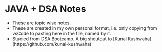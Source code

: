 <h1> JAVA + DSA Notes </h1>
<ul>
  <li> These are topic wise notes.</li>
  <li>These are created in my own personal format, i.e. only copying from vsCode to pasting here in the file, named by it.</li>
  <li>Studied from DSA Bootcamp. A big shoutout to [Kunal Kushwaha](https://github.com/kunal-kushwaha)  </li>
</ul>
